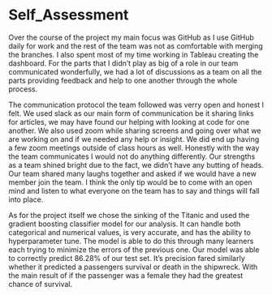 # Self_Assessment

  Over the course of the project my main focus was GitHub as I use GitHub daily for work and the rest of the team was not as comfortable with merging the branches. I also spent most of my time working in Tableau creating the dashboard. For the parts that I didn’t play as big of a role in our team communicated wonderfully, we had a lot of discussions as a team on all the parts providing feedback and help to one another through the whole process. 

  The communication protocol the team followed was verry open and honest I felt. We used slack as our main form of communication be it sharing links for articles, we may have found our helping with looking at code for one another. We also used zoom while sharing screens and going over what we are working on and if we needed any help or insight. We did end up having a few zoom meetings outside of class hours as well. Honestly with the way the team communicates I would not do anything differently. Our strengths as a team shined bright due to the fact, we didn’t have any butting of heads. Our team shared many laughs together and asked if we would have a new member join the team. I think the only tip would be to come with an open mind and listen to what everyone on the team has to say and things will fall into place.

  As for the project itself we chose the sinking of the Titanic and used the gradient boosting classifier model for our analysis. It can handle both categorical and numerical values, is very accurate, and has the ability to hyperparameter tune. The model is able to do this through many learners each trying to minimize the errors of the previous one. Our model was able to correctly predict 86.28% of our test set. It’s precision fared similarly whether it predicted a passengers survival or death in the shipwreck. With the main result of if the passenger was a female they had the greatest chance of survival.  

